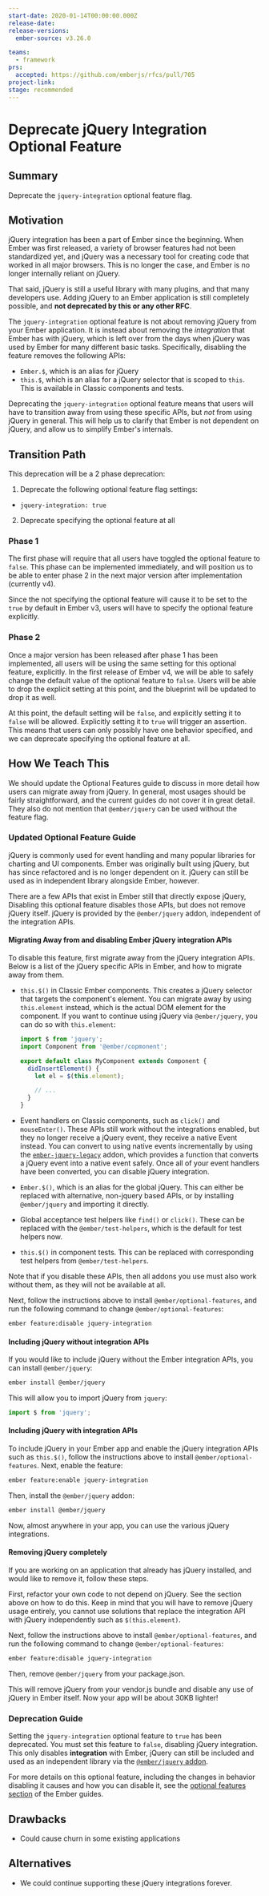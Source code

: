 ```yaml
---
start-date: 2020-01-14T00:00:00.000Z
release-date:
release-versions: 
  ember-source: v3.26.0

teams: 
  - framework
prs:
  accepted: https://github.com/emberjs/rfcs/pull/705
project-link: 
stage: recommended
---
```


# Deprecate jQuery Integration Optional Feature

## Summary

Deprecate the `jquery-integration` optional feature flag.

## Motivation

jQuery integration has been a part of Ember since the beginning. When Ember was
first released, a variety of browser features had not been standardized yet, and
jQuery was a necessary tool for creating code that worked in all major browsers.
This is no longer the case, and Ember is no longer internally reliant on jQuery.

That said, jQuery is still a useful library with many plugins, and that many
developers use. Adding jQuery to an Ember application is still completely
possible, and **not deprecated by this or any other RFC**.

The `jquery-integration` optional feature is not about removing jQuery from your
Ember application. It is instead about removing the _integration_ that Ember has
with jQuery, which is left over from the days when jQuery was used by Ember for
many different basic tasks. Specifically, disabling the feature removes the
following APIs:

- `Ember.$`, which is an alias for jQuery
- `this.$`, which is an alias for a jQuery selector that is scoped to `this`.
  This is available in Classic components and tests.

Deprecating the `jquery-integration` optional feature means that users will have
to transition away from using these specific APIs, but _not_ from using jQuery
in general. This will help us to clarify that Ember is not dependent on jQuery,
and allow us to simplify Ember's internals.

## Transition Path

This deprecation will be a 2 phase deprecation:

1. Deprecate the following optional feature flag settings:
  - `jquery-integration: true`
2. Deprecate specifying the optional feature at all

### Phase 1

The first phase will require that all users have toggled the optional feature to
`false`. This phase can be implemented immediately, and will position us to be
able to enter phase 2 in the next major version after implementation (currently
v4).

Since the not specifying the optional feature will cause it to be set to the
`true` by default in Ember v3, users will have to specify the optional feature
explicitly.

### Phase 2

Once a major version has been released after phase 1 has been implemented, all
users will be using the same setting for this optional feature, explicitly. In
the first release of Ember v4, we will be able to safely change the default
value of the optional feature to `false`. Users will be able to drop the
explicit setting at this point, and the blueprint will be updated to drop it as
well.

At this point, the default setting will be `false`, and explicitly setting it to
`false` will be allowed. Explicitly setting it to `true` will trigger an
assertion. This means that users can only possibly have one behavior specified,
and we can deprecate specifying the optional feature at all.

## How We Teach This

We should update the Optional Features guide to discuss in more detail how users
can migrate away from jQuery. In general, most usages should be fairly
straightforward, and the current guides do not cover it in great detail. They
also do not mention that `@ember/jquery` can be used without the feature flag.

### Updated Optional Feature Guide

jQuery is commonly used for event handling and many popular libraries for
charting and UI components. Ember was originally built using jQuery, but has
since refactored and is no longer dependent on it. jQuery can still be used
as in independent library alongside Ember, however.

There are a few APIs that exist in Ember still that directly expose jQuery,
Disabling this optional feature disables those APIs, but does not remove jQuery
itself. jQuery is provided by the `@ember/jquery` addon, independent of the
integration APIs.

#### Migrating Away from and disabling Ember jQuery integration APIs

To disable this feature, first migrate away from the jQuery integration APIs.
Below is a list of the jQuery specific APIs in Ember, and how to migrate away
from them.

- `this.$()` in Classic Ember components. This creates a jQuery selector that
  targets the component's element. You can migrate away by using `this.element`
  instead, which is the actual DOM element for the component. If you want to
  continue using jQuery via `@ember/jquery`, you can do so with `this.element`:

  ```js
  import $ from 'jquery';
  import Component from '@ember/copmonent';

  export default class MyComponent extends Component {
    didInsertElement() {
      let el = $(this.element);

      // ...
    }
  }
  ```

- Event handlers on Classic components, such as `click()` and `mouseEnter()`.
  These APIs still work without the integrations enabled, but they no longer
  receive a jQuery event, they receive a native Event instead. You can convert
  to using native events incrementally by using the [`ember-jquery-legacy`](https://github.com/emberjs/ember-jquery-legacy) addon, which provides a function that converts a jQuery
  event into a native event safely. Once all of your event handlers have been
  converted, you can disable jQuery integration.

- `Ember.$()`, which is an alias for the global jQuery. This can either be
  replaced with alternative, non-jquery based APIs, or by installing
  `@ember/jquery` and importing it directly.

- Global acceptance test helpers like `find()` or `click()`. These can be
  replaced with the `@ember/test-helpers`, which is the default for test helpers
  now.

- `this.$()` in component tests. This can be replaced with corresponding test
  helpers from `@ember/test-helpers`.

Note that if you disable these APIs, then all addons you use must also work
without them, as they will not be available at all.

Next, follow the instructions above to install `@ember/optional-features`, and
run the following command to change `@ember/optional-features`:

```sh
ember feature:disable jquery-integration
```

#### Including jQuery without integration APIs

If you would like to include jQuery without the Ember integration APIs, you can
install `@ember/jquery`:

```sh
ember install @ember/jquery
```

This will allow you to import jQuery from `jquery`:

```js
import $ from 'jquery';
```

#### Including jQuery with integration APIs

To include jQuery in your Ember app and enable the jQuery integration APIs such
as `this.$()`, follow the instructions above to install `@ember/optional-features`.
Next, enable the feature:

```sh
ember feature:enable jquery-integration
```

Then, install the `@ember/jquery` addon:

```sh
ember install @ember/jquery
```

Now, almost anywhere in your app, you can use the various jQuery integrations.

#### Removing jQuery completely

If you are working on an application that already has jQuery installed, and
would like to remove it, follow these steps.

First, refactor your own code to not depend on jQuery. See the section above on
how to do this. Keep in mind that you will have to remove jQuery usage entirely,
you cannot use solutions that replace the integration API with jQuery
independently such as `$(this.element)`.

Next, follow the instructions above to install `@ember/optional-features`, and
run the following command to change `@ember/optional-features`:

```sh
ember feature:disable jquery-integration
```

Then, remove `@ember/jquery` from your package.json.

This will remove jQuery from your vendor.js bundle and disable any use of jQuery
in Ember itself. Now your app will be about 30KB lighter!

### Deprecation Guide

Setting the `jquery-integration` optional feature to `true` has been
deprecated. You must set this feature to `false`, disabling jQuery integration.
This only disables **integration** with Ember, jQuery can still be included and
used as an independent library via the [`@ember/jquery` addon](https://github.com/emberjs/ember-jquery).

For more details on this optional feature, including the changes in
behavior disabling it causes and how you can disable it, see the
[optional features section](https://guides.emberjs.com/release/configuring-ember/optional-features/#toc_removing-jquery)
of the Ember guides.

## Drawbacks

- Could cause churn in some existing applications

## Alternatives

- We could continue supporting these jQuery integrations forever.

